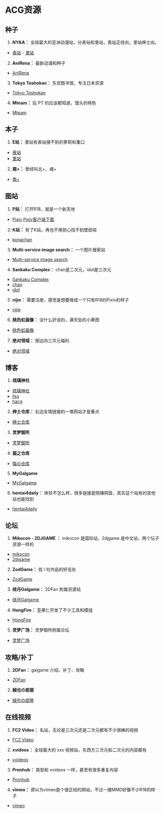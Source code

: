 # ACG资源  
## 种子  
1. **NYAA：** 全球最大的亚洲动漫站，分表站和里站，表站正经向，里站绅士向。  
- [表站](https://nyaa.si/)  - [里站](https://sukebei.nyaa.si/)  
2. **AniRena：** 最新动漫和种子  
- [AniRena](https://www.anirena.com/)  
3. **Tokyo Toshokan：** 东京图书馆，专注日本资源  
- [Tokyo Toshokan](https://www.tokyotosho.info/)  
4. **Mteam：** 玩 PT 的应该都知道，馒头的特色  
- [Mteam](https://tp.m-team.cc/)  
## 本子  
1. **E站：** 里站有表站搜不到的萝莉和重口  
- [表站](https://e-hentai.org/)  
- [里站](https://exhentai.org/)  
2. **南+：** 曾经叫北+、魂+  
- [南+](https://www.south-plus.net/)  
## 图站  
1. **P站：** 打开R18，就是一个新天地  
- [Pixiv](https://www.pixiv.net/)  [Pixiv客户端下载]()  
2. **K站：** 有了K站，再也不用担心找不到壁纸啦  
- [konachan](http://konachan.com/)  
3. **Multi-service image search：** 一个图片搜索站  
- [Multi-service image search](http://iqdb.org/)  
4. **Sankaku Complex：** chan是二次元，idol是三次元  
- [Sankaku Complex](https://www.sankakucomplex.com/)  
- [chan](https://chan.sankakucomplex.com/)  
- [idol](https://idol.sankakucomplex.com/)  
5. **nijie：** 需要注册，感觉是想要做成一个只有R18的Pixiv的样子  
- [nijie](http://nijie.info/)  
6. **桃色虹画像：** 没什么好说的，满天坠的小黄图  
- [桃色虹画像](http://momoniji.com/)  
7. **绝对领域：** 擦边向三次元福利  
- [绝对领域](http://www.jdlingyu.fun/)  
## 博客  
1. **琉璃神社**  
- [琉璃神社](https://www.llss.pw/wp/)  
- [llss](https://www.llss.pw/)  
- [hacg](https://www.hacg.wiki/)  
2. **绅士仓库：** 右边友情链接的一堆网站才是重点  
- [绅士仓库](https://cangku.moe/)  
3. **灵梦御所**  
- [灵梦御所](https://blog.reimu.net/)  
4. **猫之仓库**  
- [猫の仓库](https://www.catacg.com/)  
5. **MyGalgame**  
- [MyGalgame](https://www.mygalgame.com/)  
6. **hentai4daily：** 体验不怎么样，很多链接是网赚网盘，其实这个站有的其他站也能找到  
- [hentai4daily](http://hentai4daily.com/)  
## 论坛  
1. **Mikocon - 2DJGAME ：** mikocon 是国际站，2djgame 是中文站，两个坛子资源一样的  
- [mikocon](http://bbs.mikocon.com/forum.php)  
- [2djgame](https://bbs4.2djgame.net/home/forum.php)  
2. **ZodGame：** 找 I 社作品的好去处  
- [ZodGame](https://www.zodgame.us/)  
3. **绯月Galgame：** 2DFan 附属资源站  
- [绯月Galgame](http://bbs.2dkf.com/)  
4. **HongFire：** 歪果仁开发了不少工具和模组  
- [HongFire](http://www.hongfire.com/forum/)  
5. **灵梦广场：** 灵梦御所附属论坛  
- [灵梦广场](https://acg.is/)  
## 攻略/补丁  
1. **2DFan：** galgame 介绍、补丁、攻略  
- [2DFan](https://www.2dfan.com/)  
2. **誠也の部屋**  
- [誠也の部屋](http://seiya-saiga.com/)  
## 在线视频  
1. **FC2 Video：** 名站，无论是三次元还是二次元都有不少很棒的视频  
- [FC2 Video](https://video.fc2.com/en/)  
2. **xvideos：** 全球最大的 xxx 视频站，东西方三次元和二次元的内容都有  
- [xvideos](http://www.xvideos.com/)  
3. **Pronhub：** 类型和 xvideos 一样，甚至有很多重复内容  
- [Pronhub](https://www.pornhub.com/)  
4. **vimeo：** 原以为vimeo是个很正经的网站，不过一搜MMD好像不少R18的样子  
- [vimeo](https://vimeo.com/)  
